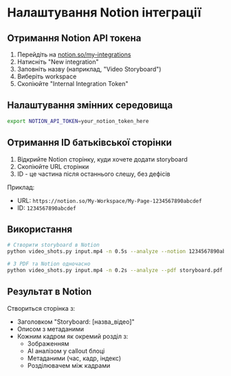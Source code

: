 # Налаштування Notion інтеграції

## Отримання Notion API токена

1. Перейдіть на [notion.so/my-integrations](https://notion.so/my-integrations)
2. Натисніть "New integration"
3. Заповніть назву (наприклад, "Video Storyboard")
4. Виберіть workspace
5. Скопіюйте "Internal Integration Token"

## Налаштування змінних середовища

```bash
export NOTION_API_TOKEN=your_notion_token_here
```

## Отримання ID батьківської сторінки

1. Відкрийте Notion сторінку, куди хочете додати storyboard
2. Скопіюйте URL сторінки
3. ID - це частина після останнього слешу, без дефісів

Приклад:
- URL: `https://notion.so/My-Workspace/My-Page-1234567890abcdef`
- ID: `1234567890abcdef`

## Використання

```bash
# Створити storyboard в Notion
python video_shots.py input.mp4 -n 0.5s --analyze --notion 1234567890abcdef

# З PDF та Notion одночасно
python video_shots.py input.mp4 -n 0.2s --analyze --pdf storyboard.pdf --notion 1234567890abcdef
```

## Результат в Notion

Створиться сторінка з:
- Заголовком "Storyboard: [назва_відео]"
- Описом з метаданими
- Кожним кадром як окремий розділ з:
  - Зображенням
  - AI аналізом у callout блоці
  - Метаданими (час, кадр, індекс)
  - Розділювачем між кадрами

